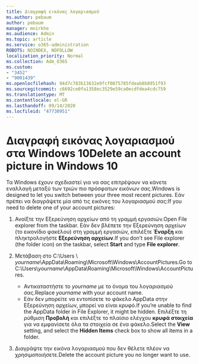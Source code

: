 ```yaml
---
title: Διαγραφή εικόνας λογαριασμού
ms.author: pebaum
author: pebaum
manager: mnirkhe
ms.audience: Admin
ms.topic: article
ms.service: o365-administration
ROBOTS: NOINDEX, NOFOLLOW
localization_priority: Normal
ms.collection: Adm_O365
ms.custom:
- "3452"
- "9001439"
ms.openlocfilehash: 94d7c783b13632e9fcf0875785fdeab8b8951f93
ms.sourcegitcommit: c6692ce0fa1358ec3529e59ca0ecdfdea4cdc759
ms.translationtype: MT
ms.contentlocale: el-GR
ms.lasthandoff: 09/14/2020
ms.locfileid: "47730951"
---
```

# <a name="delete-an-account-picture-in-windows-10"></a><span data-ttu-id="50749-102">Διαγραφή εικόνας λογαριασμού στα Windows 10</span><span class="sxs-lookup"><span data-stu-id="50749-102">Delete an account picture in Windows 10</span></span>

<span data-ttu-id="50749-103">Τα Windows έχουν σχεδιαστεί για να σας επιτρέψουν να κάνετε εναλλαγή μεταξύ των τριών πιο πρόσφατων εικόνων σας.</span><span class="sxs-lookup"><span data-stu-id="50749-103">Windows is designed to let you switch between your three most recent pictures.</span></span> <span data-ttu-id="50749-104">Εάν πρέπει να διαγράψετε μία από τις εικόνες του λογαριασμού σας:</span><span class="sxs-lookup"><span data-stu-id="50749-104">If you need to delete one of your account pictures:</span></span>

1. <span data-ttu-id="50749-105">Ανοίξτε την Εξερεύνηση αρχείων από τη γραμμή εργασιών.</span><span class="sxs-lookup"><span data-stu-id="50749-105">Open File explorer from the taskbar.</span></span> <span data-ttu-id="50749-106">Εάν δεν βλέπετε την Εξερεύνηση αρχείων (το εικονίδιο φακέλου) στη γραμμή εργασιών, επιλέξτε **Έναρξη** και πληκτρολογήστε **Εξερεύνηση αρχείων**.</span><span class="sxs-lookup"><span data-stu-id="50749-106">If you don’t see File explorer (the folder icon) on the taskbar, select **Start** and type **File explorer**.</span></span>

2. <span data-ttu-id="50749-107">Μετάβαση στο C:\Users \\ *yourname*\AppData\Roaming\Microsoft\Windows\AccountPictures.</span><span class="sxs-lookup"><span data-stu-id="50749-107">Go to C:\Users\\*yourname*\AppData\Roaming\Microsoft\Windows\AccountPictures.</span></span> 
    - <span data-ttu-id="50749-108">Αντικαταστήστε το *yourname* με το όνομα του λογαριασμού σας.</span><span class="sxs-lookup"><span data-stu-id="50749-108">Replace *yourname* with your account name.</span></span>
    - <span data-ttu-id="50749-109">Εάν δεν μπορείτε να εντοπίσετε το φάκελο AppData στην Εξερεύνηση αρχείων, μπορεί να είναι κρυφό.</span><span class="sxs-lookup"><span data-stu-id="50749-109">If you’re unable to find the AppData folder in File Explorer, it might be hidden.</span></span> <span data-ttu-id="50749-110">Επιλέξτε τη ρύθμιση **Προβολή** και επιλέξτε το πλαίσιο ελέγχου **κρυφά στοιχεία** για να εμφανίσετε όλα τα στοιχεία σε ένα φάκελο.</span><span class="sxs-lookup"><span data-stu-id="50749-110">Select the **View** setting, and select the **Hidden Items** check box to show all items in a folder.</span></span>

3. <span data-ttu-id="50749-111">Διαγράψτε την εικόνα λογαριασμού που δεν θέλετε πλέον να χρησιμοποιήσετε.</span><span class="sxs-lookup"><span data-stu-id="50749-111">Delete the account picture you no longer want to use.</span></span>
 
 